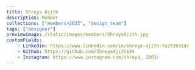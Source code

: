 ```yaml
---
title: Shreya Ajith
description: Member
collections: ["members>2025", "design_team"]
tags: ["designer"]
previewimage: /static/images/members/ShreyaAjith.jpg
customFields:
    - Linkedin: https://www.linkedin.com/in/shreya-ajith-7a2936314/
    - Github: https://github.com/ShreyaAjith134
    - Instagram: https://www.instagram.com/shreya_.1003/
---
```


